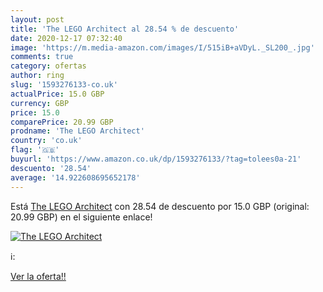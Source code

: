 ```yaml
---
layout: post
title: 'The LEGO Architect al 28.54 % de descuento'
date: 2020-12-17 07:32:40
image: 'https://m.media-amazon.com/images/I/515iB+aVDyL._SL200_.jpg'
comments: true
category: ofertas
author: ring
slug: '1593276133-co.uk'
actualPrice: 15.0 GBP
currency: GBP
price: 15.0
comparePrice: 20.99 GBP
prodname: 'The LEGO Architect'
country: 'co.uk'
flag: '🇬🇧'
buyurl: 'https://www.amazon.co.uk/dp/1593276133/?tag=tolees0a-21'
descuento: '28.54'
average: '14.922608695652178'
---
```


Está [The LEGO Architect](https://www.amazon.co.uk/dp/1593276133/?tag=tolees0a-21) con 28.54 de descuento por 15.0 GBP (original: 20.99 GBP) en el siguiente enlace!

[![The LEGO Architect](https://m.media-amazon.com/images/I/515iB+aVDyL._SL200_.jpg)](https://www.amazon.co.uk/dp/1593276133/?tag=tolees0a-21)

ℹ️:


[Ver la oferta!!](https://www.amazon.co.uk/dp/1593276133/?tag=tolees0a-21)
